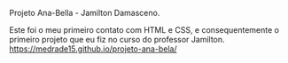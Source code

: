 Projeto Ana-Bella - Jamilton Damasceno.

Este foi o meu primeiro contato com HTML e CSS, e consequentemente o primeiro projeto que eu fiz no curso do professor Jamilton.
https://medrade15.github.io/projeto-ana-bela/